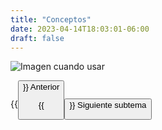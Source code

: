 ```yaml
---
title: "Conceptos"
date: 2023-04-14T18:03:01-06:00
draft: false
---
```


![Imagen cuando usar](/posts/img/unidad1/cuando_usar.webp#center)

{{<button class=myButtonTwo relref="/posts/curso/unidad1/elementosYEstructura/video.md">}} Anterior

{{<button class=myButton relref="/posts/curso/unidad1/tipos/introduccion.md">}} Siguiente subtema